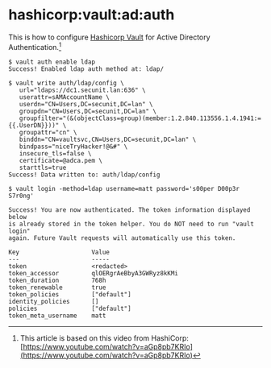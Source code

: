 # hashicorp:vault:ad:auth

This is how to configure [Hashicorp Vault](https://www.vaultproject.io/) for Active Directory Authentication.[^1]

[^1]: This article is based on this video from HashiCorp: [https://www.youtube.com/watch?v=aGp8pb7KRIo](https://www.youtube.com/watch?v=aGp8pb7KRIo)


``` shell title="enable the ldap authentication method"
$ vault auth enable ldap
Success! Enabled ldap auth method at: ldap/
```

``` shell title="send the ldap config to vault"
$ vault write auth/ldap/config \
   url="ldaps://dc1.secunit.lan:636" \
   userattr=sAMAccountName \
   userdn="CN=Users,DC=secunit,DC=lan" \
   groupdn="CN=Users,DC=secunit,DC=lan" \
   groupfilter="(&(objectClass=group)(member:1.2.840.113556.1.4.1941:={{.UserDN}}))" \
   groupattr="cn" \
   binddn="CN=vaultsvc,CN=Users,DC=secunit,DC=lan" \
   bindpass="niceTryHacker!@&#" \
   insecure_tls=false \
   certificate=@adca.pem \
   starttls=true
Success! Data written to: auth/ldap/config
```

``` shell title="now test a login to the vault"
$ vault login -method=ldap username=matt password='s00per D00p3r S7r0ng'

Success! You are now authenticated. The token information displayed below
is already stored in the token helper. You do NOT need to run "vault login"
again. Future Vault requests will automatically use this token.

Key                    Value
---                    -----
token                  <redacted>
token_accessor         qlOERgrAeBbyA3GWRyz8kKMi
token_duration         768h
token_renewable        true
token_policies         ["default"]
identity_policies      []
policies               ["default"]
token_meta_username    matt
```
